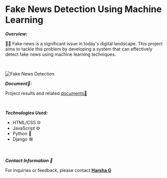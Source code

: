 # **Fake News Detection Using Machine Learning**

***Overview:***

📰🚫 Fake news is a significant issue in today's digital landscape. This project aims to tackle this problem by developing a system that can effectively detect fake news using machine learning techniques.

<br>

![Fake News Detection](https://harsha-g.vercel.app/_next/image?url=%2F_next%2Fstatic%2Fmedia%2FFakeNewsDetectionusingMachineLearning.fbe6865a.png&w=1080&q=75)

***Document📁:***

Project results and related [documents📄](https://drive.google.com/file/d/1LQZDPBiEmd4aYmmc1j1u7ksAM-XfVGhB/view?usp=drive_link)

<br>

***Technologies Used:***
- HTML/CSS 🌐
- JavaScript ⚙️
- Python 🐍
- Django 🕸️

<br>


***Contact Information 📧***

For inquiries or feedback, please contact **[Harsha G](mailto:harshag3106@gmail.com)**

